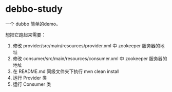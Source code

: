 # debbo-study
一个 dubbo 简单的demo。

想把它跑起来需要：
1. 修改 provider/src/main/resources/provider.xml 中 zookeeper 服务器的地址
2. 修改 consumer/src/main/resources/consumer.xml 中 zookeeper 服务器的地址
3. 在 README.md 同级文件夹下执行 mvn clean install
4. 运行 Provider 类
5. 运行 Consumer 类
